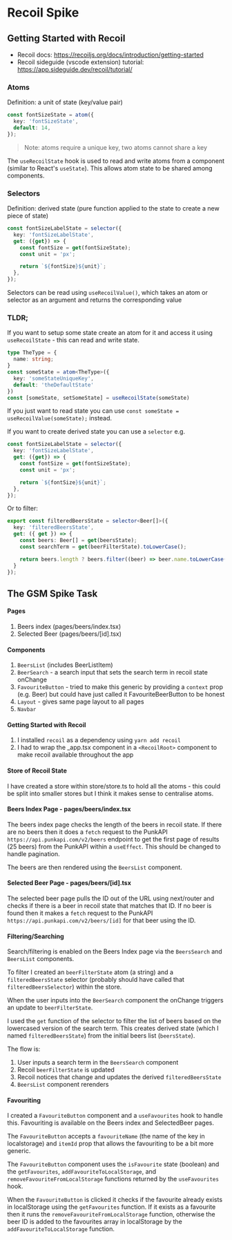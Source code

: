 # Recoil Spike

## Getting Started with Recoil

- Recoil docs: https://recoiljs.org/docs/introduction/getting-started
- Recoil sideguide (vscode extension) tutorial: https://app.sideguide.dev/recoil/tutorial/

### Atoms
Definition: a unit of state (key/value pair)

```typescript
const fontSizeState = atom({
  key: 'fontSizeState',
  default: 14,
});
```
> Note: atoms require a unique key, two atoms cannot share a key

The `useRecoilState` hook is used to read and write atoms from a component (similar to React's `useState`). This allows atom state to be shared among components.

### Selectors
Definition: derived state (pure function applied to the state to create a new piece of state)

```typescript
const fontSizeLabelState = selector({
  key: 'fontSizeLabelState',
  get: ({get}) => {
    const fontSize = get(fontSizeState);
    const unit = 'px';

    return `${fontSize}${unit}`;
  },
});
```

Selectors can be read using `useRecoilValue()`, which takes an atom or selector as an argument and returns the corresponding value


### TLDR;

If you want to setup some state create an atom for it and access it using `useRecoilState` - this can read and write state.
```typescript
type TheType = {
  name: string;
}
const someState = atom<TheType>({
  key: 'someStateUniqueKey',
  default: 'theDefaultState'
})
const [someState, setSomeState] = useRecoilState(someState)
```
If you just want to read state you can use `const someState = useRecoilValue(someState);` instead.

If you want to create derived state you can use a `selector` e.g.

```typescript
const fontSizeLabelState = selector({
  key: 'fontSizeLabelState',
  get: ({get}) => {
    const fontSize = get(fontSizeState);
    const unit = 'px';

    return `${fontSize}${unit}`;
  },
});
```
Or to filter:
```typescript
export const filteredBeersState = selector<Beer[]>({
  key: 'filteredBeersState',
  get: ({ get }) => {
    const beers: Beer[] = get(beersState);
    const searchTerm = get(beerFilterState).toLowerCase();

    return beers.length ? beers.filter((beer) => beer.name.toLowerCase().includes(searchTerm)) : [];
  }
});
```


## The GSM Spike Task

#### Pages
1. Beers index (pages/beers/index.tsx)
2. Selected Beer (pages/beers/[id].tsx)

#### Components
1. `BeersList` (includes BeerListItem)
2. `BeerSearch` - a search input that sets the search term in recoil state onChange
3. `FavouriteButton` - tried to make this generic by providing a `context` prop (e.g. Beer) but could have just called it FavouriteBeerButton to be honest
4. `Layout` - gives same page layout to all pages
5. `Navbar`

#### Getting Started with Recoil
1. I installed `recoil` as a dependency using `yarn add recoil`
2. I had to wrap the _app.tsx component in a `<RecoilRoot>` component to make recoil available throughout the app

#### Store of Recoil State
I have created a store within store/store.ts to hold all the atoms - this could be split into smaller stores but I think it makes sense to centralise atoms.

#### Beers Index Page - pages/beers/index.tsx
The beers index page checks the length of the beers in recoil state. If there are no beers then it does a `fetch` request to the PunkAPI `https://api.punkapi.com/v2/beers` endpoint to get the first page of results (25 beers) from the PunkAPI within a `useEffect`. This should be changed to handle pagination.

The beers are then rendered using the `BeersList` component.

#### Selected Beer Page - pages/beers/[id].tsx
The selected beer page pulls the ID out of the URL using next/router and checks if there is a beer in recoil state that matches that ID. If no beer is found then it makes a `fetch` request to the PunkAPI `https://api.punkapi.com/v2/beers/[id]` for that beer using the ID.

#### Filtering/Searching
Search/filtering is enabled on the Beers Index page via the `BeersSearch` and `BeersList` components.

To filter I created an `beerFilterState` atom (a string) and a `filteredBeersState` selector (probably should have called that `filteredBeersSelector`) within the store.

When the user inputs into the `BeerSearch` component the onChange triggers an update to `beerFilterState`.

I used the `get` function of the selector to filter the list of beers based on the lowercased version of the search term. This creates derived state (which I named `filteredBeersState`) from the initial beers list (`beersState`).

The flow is:
1. User inputs a search term in the `BeersSearch` component
2. Recoil `beerFilterState` is updated
3. Recoil notices that change and updates the derived `filteredBeersState`
4. `BeersList` component rerenders

#### Favouriting
I created a `FavouriteButton` component and a `useFavourites` hook to handle this. Favouriting is available on the Beers index and SelectedBeer pages.

The `FavouriteButton` accepts a `favouriteName` (the name of the key in localstorage) and `itemId` prop that allows the favouriting to be a bit more generic.

The `FavouriteButton` component uses the `isFavourite` state (boolean) and the `getFavourites`, `addFavouriteToLocalStorage`, and `removeFavouriteFromLocalStorage` functions returned by the `useFavourites` hook.

When the `FavouriteButton` is clicked it checks if the favourite already exists in localStorage using the `getFavourites` function. If it exists as a favourite then it runs the `removeFavouriteFromLocalStorage` function, otherwise the beer ID is added to the favourites array in localStorage by the `addFavouriteToLocalStorage` function.

